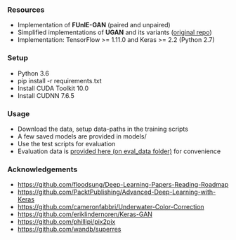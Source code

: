 
### Resources
- Implementation of **FUnIE-GAN** (paired and unpaired)
- Simplified implementations of **UGAN** and its variants ([original repo](https://github.com/cameronfabbri/Underwater-Color-Correction))
- Implementation: TensorFlow >= 1.11.0 and Keras >= 2.2 (Python 2.7)

### Setup

- Python 3.6
- pip install -r requirements.txt
- Install CUDA Toolkit 10.0
- Install CUDNN 7.6.5

### Usage
- Download the data, setup data-paths in the training scripts
- A few saved models are provided in models/
- Use the test scripts for evaluation
- Evaluation data is [provided here (on eval_data folder)](https://drive.google.com/drive/folders/1ZEql33CajGfHHzPe1vFxUFCMcP0YbZb3?usp=sharing) for convenience


### Acknowledgements
- https://github.com/floodsung/Deep-Learning-Papers-Reading-Roadmap
- https://github.com/PacktPublishing/Advanced-Deep-Learning-with-Keras
- https://github.com/cameronfabbri/Underwater-Color-Correction
- https://github.com/eriklindernoren/Keras-GAN
- https://github.com/phillipi/pix2pix
- https://github.com/wandb/superres
